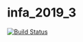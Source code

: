 # infa_2019_3
[![Build Status](https://travis-ci.com/dasha-1/infa_2019_3.svg?branch=master)](https://travis-ci.com/dasha-1/infa_2019_3)
